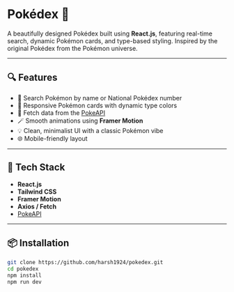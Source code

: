 # Pokédex 🧭

A beautifully designed Pokédex built using **React.js**, featuring real-time search, dynamic Pokémon cards, and type-based styling. Inspired by the original Pokédex from the Pokémon universe.

---

## 🔍 Features

- 🔎 Search Pokémon by name or National Pokédex number
- 🎨 Responsive Pokémon cards with dynamic type colors
- 🧠 Fetch data from the [PokeAPI](https://pokeapi.co/)
- 🪄 Smooth animations using **Framer Motion**
- 💡 Clean, minimalist UI with a classic Pokémon vibe
- 🌐 Mobile-friendly layout

---

## 🚀 Tech Stack

- **React.js**
- **Tailwind CSS**
- **Framer Motion**
- **Axios / Fetch**
- [PokeAPI](https://pokeapi.co/)

---

## 📦 Installation

```bash
git clone https://github.com/harsh1924/pokedex.git
cd pokedex
npm install
npm run dev
